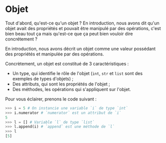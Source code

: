 Objet
=====

Tout d'abord, qu'est-ce qu'un objet ?
En introduction, nous avons dit qu'un objet avait des propriétés
et pouvait être manipulé par des opérations, c'est bien beau tout ça mais qu'est-ce que ça peut
bien vouloir dire concrétement ?

En introduction, nous avons décrit un objet comme une valeur possédant des propriétés et manipulée par des opérations.

Concrètement, un objet est constitué de 3 caractéristiques :

* Un type, qui identifie le rôle de l'objet (`int`, `str` et `list` sont des exemples de types d'objets) ;
* Des attributs, qui sont les propriétés de l'objet ;
* Des méthodes, les opérations qui s'appliquent sur l'objet.

Pour vous éclairer, prenons le code suivant :

```python
>>> i = 5 # On instancie une variable `i` de type `int`
>>> i.numerator # `numerator` est un attribut de `i`
5
>>> l = [] # Variable `l` de type `list`
>>> l.append(i) # `append` est une méthode de `l`
>>> l
[5]
```

